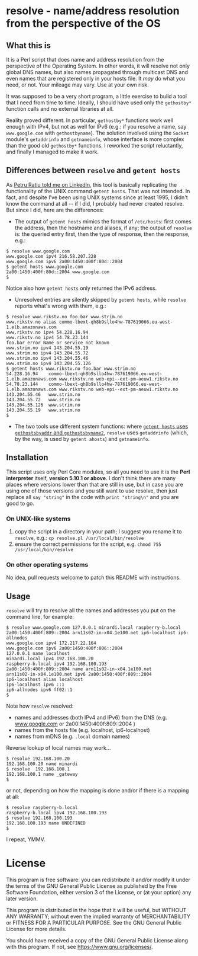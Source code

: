 # resolve - name/address resolution from the perspective of the OS

## What this is

It is a Perl script that does name and address resolution from the perspective of the Operating System. In other words,
it will resolve not only global DNS names, but also names propagated through multicast DNS and even names that are registered
only in your hosts file. It *may* do what you need, or not. Your mileage may vary. Use at your own risk.

It was supposed to be a very short program, a little exercise to build a tool that I need from time to time. Ideally, I should
have used only the `gethostby*` function calls and no external libraries at all.

Reality proved different. In particular, `gethostby*` functions work well enough with IPv4, but not as well for IPv6 (e.g.: if
you resolve a name, say `www.google.com` with `gethostbyname`). The solution involved using the `Socket` module's `getaddrinfo` and `getnameinfo`,
whose interface is more complex than the good old `gethostby*` functions. I reworked the script reluctantly, and finally I managed to make it work.

## Differences between `resolve` and `getent hosts`

As [Petru Ratiu told me on LinkedIn](https://www.linkedin.com/feed/update/urn:li:activity:6727162430654304256), this tool is basically replicating the functionality of the UNIX command `getent hosts`. That was not intended. In fact, and despite I've been using UNIX systems since at least 1995, I didn't know the command at all -- if I did, I probably had never created resolve. But since I did, here are the differences:

* The output of `getent hosts` mimics the format of `/etc/hosts`: first comes the address, then the hostname and aliases, if any; the output of `resolve` is: the queried entry first, then the type of response, then the response, e.g.:
```
$ resolve www.google.com
www.google.com ipv4 216.58.207.228
www.google.com ipv6 2a00:1450:400f:80d::2004
$ getent hosts www.google.com
2a00:1450:400f:80d::2004 www.google.com
$ 
```
Notice also how `getent hosts` only returned the IPv6 address.

* Unresolved entries are silently skipped by `getent hosts`, while `resolve` reports what's wrong with them, e.g.:
```
$ resolve www.rikstv.no foo.bar www.strim.no
www.rikstv.no alias commo-lbext-qh8b9sllo4hw-787619066.eu-west-1.elb.amazonaws.com
www.rikstv.no ipv4 54.228.16.94
www.rikstv.no ipv4 54.78.23.144
foo.bar error Name or service not known
www.strim.no ipv4 143.204.55.19
www.strim.no ipv4 143.204.55.72
www.strim.no ipv4 143.204.55.46
www.strim.no ipv4 143.204.55.126
$ getent hosts www.rikstv.no foo.bar www.strim.no
54.228.16.94    commo-lbext-qh8b9sllo4hw-787619066.eu-west-1.elb.amazonaws.com www.rikstv.no web-epi--ext-pm-aeuw1.rikstv.no
54.78.23.144    commo-lbext-qh8b9sllo4hw-787619066.eu-west-1.elb.amazonaws.com www.rikstv.no web-epi--ext-pm-aeuw1.rikstv.no
143.204.55.46   www.strim.no
143.204.55.72   www.strim.no
143.204.55.126  www.strim.no
143.204.55.19   www.strim.no
$ 
```

* The two tools use different system functions: where [`getent hosts` uses `gethostsbyaddr` and `gethostsbyname2`](https://manpages.debian.org/buster/manpages/getent.1.en.html), `resolve` uses `getaddrinfo` (which, by the way, is used by `getent ahosts`) and `getnameinfo`.

## Installation

This script uses only Perl Core modules, so all you need to use it is the **Perl interpreter** itself, **version 5.10.1 or above**. I don't think there are many places where versions lower than that are still in use, but in case you are using one of those versions and you still
want to use resolve, then just replace all `say "string"` in the code with `print "string\n"` and you are good to go.

### On UNIX-like systems

1. copy the script in a directory in your path; I suggest you rename it to `resolve`, e.g.: ```cp resolve.pl /usr/local/bin/resolve```
2. ensure the correct permissions for the script, e.g. ```chmod 755 /usr/local/bin/resolve```

### On other operating systems

No idea, pull requests welcome to patch this README with instructions.

## Usage

`resolve` will try to resolve all the names and addresses you put on the command line, for example:

```
$ resolve www.google.com 127.0.0.1 minardi.local raspberry-b.local 2a00:1450:400f:809::2004 arn11s02-in-x04.1e100.net ip6-localhost ip6-allnodes
www.google.com ipv4 172.217.22.164
www.google.com ipv6 2a00:1450:400f:806::2004
127.0.0.1 name localhost
minardi.local ipv4 192.168.100.20
raspberry-b.local ipv4 192.168.100.193
2a00:1450:400f:809::2004 name arn11s02-in-x04.1e100.net
arn11s02-in-x04.1e100.net ipv6 2a00:1450:400f:809::2004
ip6-localhost alias localhost
ip6-localhost ipv6 ::1
ip6-allnodes ipv6 ff02::1
$
```

Note how `resolve` resolved:
* names and addresses (both IPv4 and IPv6) from the DNS (e.g. www.google.com or 2a00:1450:400f:809::2004 )
* names from the hosts file (e.g. localhost, ip6-localhost)
* names from mDNS (e.g. `.local` domain names)

Reverse lookup of local names may work...

```
$ resolve 192.168.100.20
192.168.100.20 name minardi
$ resolve  192.168.100.1 
192.168.100.1 name _gateway
$ 
```

or not, depending on how the mapping is done and/or if there is a mapping at all:

```
$ resolve raspberry-b.local
raspberry-b.local ipv4 192.168.100.193
$ resolve 192.168.100.193  
192.168.100.193 name UNDEFINED
$ 
```

I repeat, YMMV.

# License

This program is free software: you can redistribute it and/or modify
it under the terms of the GNU General Public License as published by
the Free Software Foundation, either version 3 of the License, or
(at your option) any later version.

This program is distributed in the hope that it will be useful,
but WITHOUT ANY WARRANTY; without even the implied warranty of
MERCHANTABILITY or FITNESS FOR A PARTICULAR PURPOSE.  See the
GNU General Public License for more details.

You should have received a copy of the GNU General Public License
along with this program.  If not, see <https://www.gnu.org/licenses/>.
